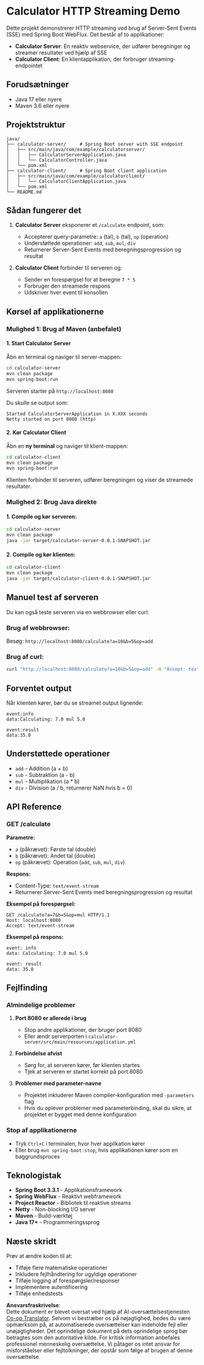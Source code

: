 <!--
CO_OP_TRANSLATOR_METADATA:
{
  "original_hash": "acd4010e430da00946a154f62847a169",
  "translation_date": "2025-07-13T21:12:16+00:00",
  "source_file": "03-GettingStarted/06-http-streaming/solution/java/README.md",
  "language_code": "da"
}
-->
# Calculator HTTP Streaming Demo

Dette projekt demonstrerer HTTP streaming ved brug af Server-Sent Events (SSE) med Spring Boot WebFlux. Det består af to applikationer:

- **Calculator Server**: En reaktiv webservice, der udfører beregninger og streamer resultater ved hjælp af SSE
- **Calculator Client**: En klientapplikation, der forbruger streaming-endpointet

## Forudsætninger

- Java 17 eller nyere
- Maven 3.6 eller nyere

## Projektstruktur

```
java/
├── calculator-server/     # Spring Boot server with SSE endpoint
│   ├── src/main/java/com/example/calculatorserver/
│   │   ├── CalculatorServerApplication.java
│   │   └── CalculatorController.java
│   └── pom.xml
├── calculator-client/     # Spring Boot client application
│   ├── src/main/java/com/example/calculatorclient/
│   │   └── CalculatorClientApplication.java
│   └── pom.xml
└── README.md
```

## Sådan fungerer det

1. **Calculator Server** eksponerer et `/calculate` endpoint, som:
   - Accepterer query-parametre: `a` (tal), `b` (tal), `op` (operation)
   - Understøttede operationer: `add`, `sub`, `mul`, `div`
   - Returnerer Server-Sent Events med beregningsprogression og resultat

2. **Calculator Client** forbinder til serveren og:
   - Sender en forespørgsel for at beregne `7 * 5`
   - Forbruger den streamede respons
   - Udskriver hver event til konsollen

## Kørsel af applikationerne

### Mulighed 1: Brug af Maven (anbefalet)

#### 1. Start Calculator Server

Åbn en terminal og naviger til server-mappen:

```bash
cd calculator-server
mvn clean package
mvn spring-boot:run
```

Serveren starter på `http://localhost:8080`

Du skulle se output som:
```
Started CalculatorServerApplication in X.XXX seconds
Netty started on port 8080 (http)
```

#### 2. Kør Calculator Client

Åbn en **ny terminal** og naviger til klient-mappen:

```bash
cd calculator-client
mvn clean package
mvn spring-boot:run
```

Klienten forbinder til serveren, udfører beregningen og viser de streamede resultater.

### Mulighed 2: Brug Java direkte

#### 1. Compile og kør serveren:

```bash
cd calculator-server
mvn clean package
java -jar target/calculator-server-0.0.1-SNAPSHOT.jar
```

#### 2. Compile og kør klienten:

```bash
cd calculator-client
mvn clean package
java -jar target/calculator-client-0.0.1-SNAPSHOT.jar
```

## Manuel test af serveren

Du kan også teste serveren via en webbrowser eller curl:

### Brug af webbrowser:
Besøg: `http://localhost:8080/calculate?a=10&b=5&op=add`

### Brug af curl:
```bash
curl "http://localhost:8080/calculate?a=10&b=5&op=add" -H "Accept: text/event-stream"
```

## Forventet output

Når klienten kører, bør du se streamet output lignende:

```
event:info
data:Calculating: 7.0 mul 5.0

event:result
data:35.0
```

## Understøttede operationer

- `add` - Addition (a + b)
- `sub` - Subtraktion (a - b)
- `mul` - Multiplikation (a * b)
- `div` - Division (a / b, returnerer NaN hvis b = 0)

## API Reference

### GET /calculate

**Parametre:**
- `a` (påkrævet): Første tal (double)
- `b` (påkrævet): Andet tal (double)
- `op` (påkrævet): Operation (`add`, `sub`, `mul`, `div`)

**Respons:**
- Content-Type: `text/event-stream`
- Returnerer Server-Sent Events med beregningsprogression og resultat

**Eksempel på forespørgsel:**
```
GET /calculate?a=7&b=5&op=mul HTTP/1.1
Host: localhost:8080
Accept: text/event-stream
```

**Eksempel på respons:**
```
event: info
data: Calculating: 7.0 mul 5.0

event: result
data: 35.0
```

## Fejlfinding

### Almindelige problemer

1. **Port 8080 er allerede i brug**
   - Stop andre applikationer, der bruger port 8080
   - Eller ændr serverporten i `calculator-server/src/main/resources/application.yml`

2. **Forbindelse afvist**
   - Sørg for, at serveren kører, før klienten startes
   - Tjek at serveren er startet korrekt på port 8080

3. **Problemer med parameter-navne**
   - Projektet inkluderer Maven compiler-konfiguration med `-parameters` flag
   - Hvis du oplever problemer med parameterbinding, skal du sikre, at projektet er bygget med denne konfiguration

### Stop af applikationerne

- Tryk `Ctrl+C` i terminalen, hvor hver applikation kører
- Eller brug `mvn spring-boot:stop`, hvis applikationen kører som en baggrundsproces

## Teknologistak

- **Spring Boot 3.3.1** - Applikationsframework
- **Spring WebFlux** - Reaktivt webframework
- **Project Reactor** - Bibliotek til reaktive streams
- **Netty** - Non-blocking I/O server
- **Maven** - Build-værktøj
- **Java 17+** - Programmeringssprog

## Næste skridt

Prøv at ændre koden til at:
- Tilføje flere matematiske operationer
- Inkludere fejlhåndtering for ugyldige operationer
- Tilføje logging af forespørgsler/responser
- Implementere autentificering
- Tilføje enhedstests

**Ansvarsfraskrivelse**:  
Dette dokument er blevet oversat ved hjælp af AI-oversættelsestjenesten [Co-op Translator](https://github.com/Azure/co-op-translator). Selvom vi bestræber os på nøjagtighed, bedes du være opmærksom på, at automatiserede oversættelser kan indeholde fejl eller unøjagtigheder. Det oprindelige dokument på dets oprindelige sprog bør betragtes som den autoritative kilde. For kritisk information anbefales professionel menneskelig oversættelse. Vi påtager os intet ansvar for misforståelser eller fejltolkninger, der opstår som følge af brugen af denne oversættelse.